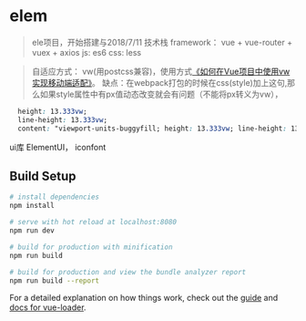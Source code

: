 # elem

> ele项目，开始搭建与2018/7/11
技术栈
>framework：
  vue + vue-router + vuex + axios
>js:
  es6
>css:
  less

>自适应方式：
  vw(用postcss兼容)，使用方式[《如何在Vue项目中使用vw实现移动端适配》](https://www.w3cplus.com/mobile/vw-layout-in-vue.html)。
  缺点：在webpack打包的时候在css(style)加上这句,那么如果style属性中有px值动态改变就会有问题（不能将px转义为vw），
  ```css
    height: 13.333vw;
    line-height: 13.333vw;
    content: "viewport-units-buggyfill; height: 13.333vw; line-height: 13.333vw";
  ```

ui库
ElementUI， iconfont


## Build Setup

``` bash
# install dependencies
npm install

# serve with hot reload at localhost:8080
npm run dev

# build for production with minification
npm run build

# build for production and view the bundle analyzer report
npm run build --report
```

For a detailed explanation on how things work, check out the [guide](http://vuejs-templates.github.io/webpack/) and [docs for vue-loader](http://vuejs.github.io/vue-loader).
